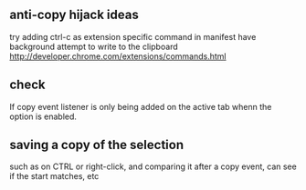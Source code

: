 ## anti-copy hijack ideas
try adding ctrl-c as extension specific command in manifest
	have background attempt to write to the clipboard
	http://developer.chrome.com/extensions/commands.html

## check 
If copy event listener is only being added on the active tab whenn the option is enabled.


## saving a copy of the selection
such as on CTRL or right-click,
and comparing it after a copy event,
can see if the start matches, etc